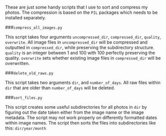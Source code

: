 These are just some handy scripts that I use to sort and compress my photos. The compression is based on the `PIL` packages which needs to be installed separately.

###`compress_all_images.py`

This script takes four arguments `uncompressed_dir`, `compressed_dir`, `quality`, `overwrite`. 
All image files in `uncompressed_dir` will be compressed and outputted in `compressed_dir`, while preserving the subdirectory structure.
`quality` is an integer between 1 and 100 with 100 perfectly preserving the quality.
`overwrite` sets whether existing image files in `compressed_dir` will be overwritten.

###`delete_old_raws.py`

This script takes two arguments `dir`, and `number_of_days`.
All raw files within `dir` that are older than `number_of_days` will be deleted.

###`sort_files.py`

This script creates some useful subdirectories for all photos in `dir` by figuring out the date taken either from the image name or the image metadata.
The script may not work properly on differently formatted dates within image names.
The script then sorts the files into subdirectories like this: `dir/year/month`

